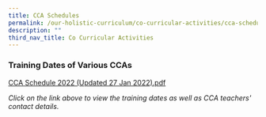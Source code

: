 ```yaml
---
title: CCA Schedules
permalink: /our-holistic-curriculum/co-curricular-activities/cca-schedules
description: ""
third_nav_title: Co Curricular Activities
---
```

### Training Dates of Various CCAs

[CCA Schedule 2022 (Updated 27 Jan 2022).pdf](/files/CCA%20Schedule%202022%20Updated%2027%20Jan%2022.pdf)

*Click on the link above to view the training dates as well as CCA teachers' contact details.*
